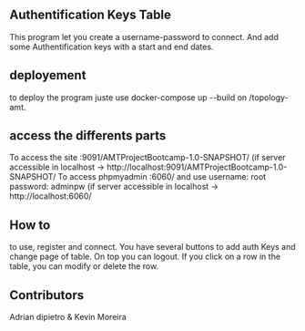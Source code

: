 ## Authentification Keys Table

This program let you create a username-password to connect. And add some Authentification keys with a start and end dates. 

## deployement

to deploy the program juste use docker-compose up --build      on /topology-amt.

## access the differents parts

To access the site  :9091/AMTProjectBootcamp-1.0-SNAPSHOT/ (if server accessible in localhost -> http://localhost:9091/AMTProjectBootcamp-1.0-SNAPSHOT/
To access phpmyadmin :6060/ and use username: root password: adminpw (if server accessible in localhost -> http://localhost:6060/

## How to
to use, register and connect. You have several buttons to add auth Keys and change page of table. On top you can logout. 
If you click on a row in the table, you can modify or delete the row.


## Contributors
Adrian dipietro & Kevin Moreira
